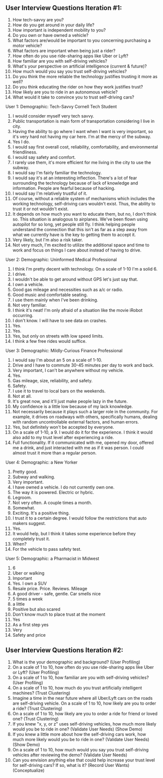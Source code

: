 ## User Interview Questions Iteration #1:
1.  How tech-savvy are you?
2.  How do you get around in your daily life?
3.  How important is independent mobility to you?
4.  Do you own or have owned a vehicle?
5.  What factors are/would be important to you concerning purchasing a motor vehicle?
6.  What factors are important when being just a rider?
7.  How often do you use ride-sharing apps like Uber or Lyft?
8.  How familiar are you with self-driving vehicles?
9.  What's your perspective on artificial intelligence (current & future)?
10. How much would you say you trust self-driving vehicles?
11. Do you think the more reliable the technology justifies trusting it more as well?
12. Do you think educating the rider on how they work justifies trust?
13. How likely are you to ride in an autonomous vehicle?
14. What would it take to convince you to trust self-driving cars?


User 1: Demographic: Tech-Savvy Cornell Tech Student
1.  I would consider myself very tech savvy.
2.  Public transportation is main form of transportation considering I live in city.
3.  Having the ability to go where I want when I want is very important, so it's very hard not having my car here. I'm at the mercy of the subway.
4.  Yes I do.
5.  I would say first overall cost, reliability, comfortability, and environmental friendliness.
6.  I would say safety and comfort.
7.  I rarely use them, it's more efficient for me living in the city to use the subway.
8.  I would say I'm fairly familiar the technology.
9.  I would say it's at an interesting inflection. There's a lot of fear surrounding the technology because of lack of knowledge and information. People are fearful because of hacking.
10. I would say I'm relatively trustful of it.
11. Of course, without a reliable system of mechanisms which includes the working technology, self-driving cars wouldn't exist. Thus, the ability to trust it or not wouldn't exist.
12. It depends on how much you want to educate them, but no, I don't think so. This situation is analogous to airplanes. We've been flown using autopilot for so long, yet people still fly. I think helping people understand the connection that this isn't as far as a step away from what we currently have is the key to getting them to accept it.
13. Very likely, but I'm also a risk taker.
14. Not very much, I'm excited to utilize the additional space and time to work and focus on things I care about instead of having to drive.


User 2: Demographic: Uninformed Medical Professional
1.  I think I'm pretty decent with technology. On a scale of 1-10 I'm a solid 6.
2.  I drive.
3.  I wouldn't be able to get around without GPS let's just say that.
4.  I own a vehicle.
5.  Good gas mileage and necessities such as a/c or radio.
6.  Good music and comfortable seating.
7.  I use them mainly when I've been drinking.
8.  Not very familiar.
9.  I think it's neat! I'm only afraid of a situation like the movie iRobot occurring.
10. I don't know. I will have to see data on crashes.
11. Yes.
12. Yes.
13. Yes, but only on streets with low speed limits.
14. I think a few free rides would suffice.


User 3: Demographic: Mildly-Curious Finance Professional
1.  I would say I'm about an 5 on a scale of 1-10.
2.  Drive and I have to commute 30-45 minutes per day to work and back.
3.  Very important, I can't be anywhere without my vehicle.
4.  Yes.
5.  Gas mileage, size, reliability, and safety.
6.  Safety.
7.  I use it to travel to local bars on the weekends.
8.  Not at all.
9.  It's great now, and it'll just make people lazy in the future.
10. My confidence is a little low because of my lack knowledge.
11. Not necessarily because it plays such a larger role in the community. For example, it drives on roadways with others, specifically humans, dealing with random uncontrollable external factors, and human errors.
12. Yes, but definitely won't be accepted by everyone.
13. On a scale of 1-10, a 9. I would do it for the experience. I think it would also add to my trust level after experiencing a ride.
14. Full functionality. If it communicated with me, opened my door, offered me a drink, and just interacted with me as if it was person. I could almost trust it more than a regular person.


User 4: Demographic: a New Yorker
1. Pretty good.
2. Subway and walking.
3. Very important.
4. I have owned a vehicle. I do not currently own one.
5. The way it is powered. Electric or hybric.
6. Legroom.
7. Not very often. A couple times a month.
8. Somewhat.
9. Exciting. It's a positive thing.
10. I trust it to a certain degree. I would follow the restrictions that auto makers suggest.
11. Yes.
12. It would help, but I think it takes some experience before they completely trust it.
13. When?
14. For the vehicle to pass safety test.


User 5: Demographic: a Pharmacist in Midwest
1. 6
2. Uber or walking
3. Important
4. Yes. I own a SUV
5. Resale price. Price. Reviews. Mileage
6. A good driver - safe, gentle. Car smells nice
7. 5 times a week
8. a little
9. Positive but also scared
10. Don't know much to place trust at the moment
11. Yes
12. As a first step yes
13. Very
14. Safety and price


## User Interview Questions Iteration #2:
1.  What is the your demographic and background? (User Profiling)
2.  On a scale of 1 to 10, how often do you use ride-sharing apps like Uber or Lyft? (User Profiling)
3.  On a scale of 1 to 10, how familiar are you with self-driving vehicles? (User Profiling)
4.  On a scale of 1 to 10, how much do you trust artificially intelligent machines? (Trust Clustering)
5.  Imagine a time in the near future where all Uber/Lyft cars on the roads are self-driving vehicle. On a scale of 1 to 10, how likely are you to order a ride? (Trust Clustering)
6.  On a scale of 1 to 10, how likely are you to order a ride for friend or loved one? (Trust Clustering)
7.  If you knew "x, y, or z" uses self-driving vehicles, how much more likely would you be to ride in one? (Validate User Needs) (Show Demo)
8.  If you knew a little more about how the self-driving cars work, how much more likely would you be to ride in one? (Validate User Needs) (Show Demo)
9.  On a scale of 1 to 10, how much would you say you trust self-driving vehicles after reviewing the demo? (Validate User Needs)
10. Can you envision anything else that could help increase your trust level for self-driving cars? If so, what is it? (Record User Wants) (Conceptualize)
